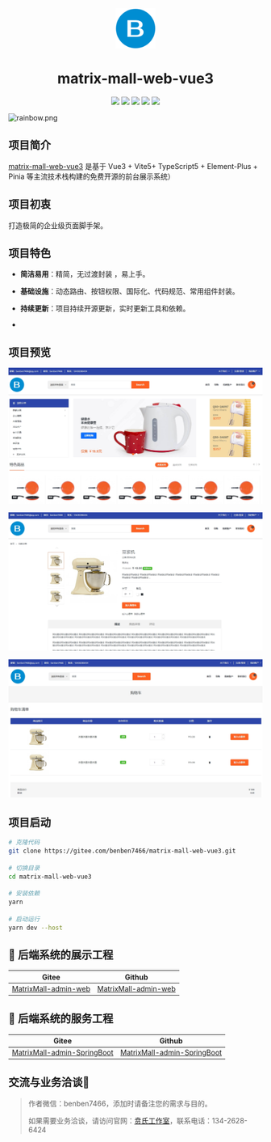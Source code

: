 
<div align="center">
  <img alt="vue3-element-admin" width="80" height="80" src="./src/assets/image/logo.png">
  <h1>matrix-mall-web-vue3</h1>

  <img src="https://img.shields.io/badge/Vue-3.4.29-brightgreen.svg"/>
  <img src="https://img.shields.io/badge/Vite-5.3.1-green.svg"/>
  <img src="https://img.shields.io/badge/Element Plus-2.8.0-blue.svg"/>
  <img src="https://img.shields.io/badge/license-MIT-green.svg"/>
  <a href="https://gitee.com/benben7466" target="_blank">
      <img src="https://img.shields.io/badge/Author-贲氏科技-orange.svg"/>
  </a>
</div>

![](https://foruda.gitee.com/images/1708618984641188532/a7cca095_716974.png "rainbow.png")


## 项目简介

[matrix-mall-web-vue3](https://gitee.com/benben7466/matrix-mall-web-vue3) 是基于 Vue3 + Vite5+ TypeScript5 + Element-Plus + Pinia 等主流技术栈构建的免费开源的前台展示系统）

## 项目初衷

打造极简的企业级页面脚手架。


## 项目特色

- **简洁易用**：精简，无过渡封装 ，易上手。

- **基础设施**：动态路由、按钮权限、国际化、代码规范、常用组件封装。

- **持续更新**：项目持续开源更新，实时更新工具和依赖。
-
## 项目预览

![首页](./src/assets/image/intr_01.png)

![单品页](./src/assets/image/intr_02.png)

![购物车](./src/assets/image/intr_03.png)

## 项目启动

```bash
# 克隆代码
git clone https://gitee.com/benben7466/matrix-mall-web-vue3.git

# 切换目录
cd matrix-mall-web-vue3

# 安装依赖
yarn

# 启动运行
yarn dev --host
```

## 🌺 后端系统的展示工程
| Gitee | Github |
|-------|------|
| [MatrixMall-admin-web](https://gitee.com/benben7466/matrix-mall-admin-web)  | [MatrixMall-admin-web](https://github.com/benben7466/MatrixMall-admin-web)  |

## 🌺 后端系统的服务工程
| Gitee | Github |
|-------|------|
| [MatrixMall-admin-SpringBoot](https://gitee.com/benben7466/matrix-mall-admin-spring-boot)  | [MatrixMall-admin-SpringBoot](https://github.com/benben7466/MatrixMall-admin-SpringBoot)  |


## 交流与业务洽谈🚀
>
> 作者微信：benben7466，添加时请备注您的需求与目的。
>
> 如果需要业务洽谈，请访问官网：[贲氏工作室](http://benzhiqiang.w1.luyouxia.net/)，联系电话：134-2628-6424
> 